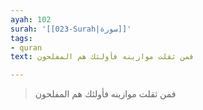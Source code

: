 ```yaml
---
ayah: 102
surah: '[[023-Surah|سورة]]'
tags:
- quran
text: فمن ثقلت موازينه فأولئك هم المفلحون

---
```

> فمن ثقلت موازينه فأولئك هم المفلحون
